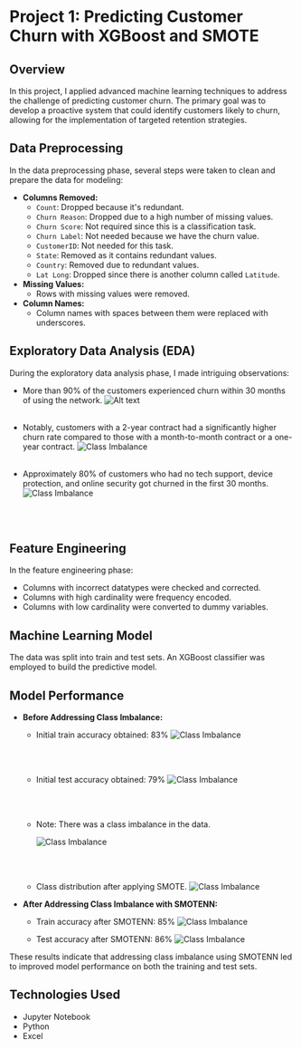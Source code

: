 # Project 1: Predicting Customer Churn with XGBoost and SMOTE

## Overview
In this project, I applied advanced machine learning techniques to address the challenge of predicting customer churn. The primary goal was to develop a proactive system that could identify customers likely to churn, allowing for the implementation of targeted retention strategies.

## Data Preprocessing
In the data preprocessing phase, several steps were taken to clean and prepare the data for modeling:
- **Columns Removed:**
  - `Count`: Dropped because it's redundant.
  - `Churn Reason`: Dropped due to a high number of missing values.
  - `Churn Score`: Not required since this is a classification task.
  - `Churn Label`: Not needed because we have the churn value.
  - `CustomerID`: Not needed for this task.
  - `State`: Removed as it contains redundant values.
  - `Country`: Removed due to redundant values.
  - `Lat Long`: Dropped since there is another column called `Latitude`.
- **Missing Values:**
  - Rows with missing values were removed.
- **Column Names:**
  - Column names with spaces between them were replaced with underscores.
 
## Exploratory Data Analysis (EDA)
During the exploratory data analysis phase, I made intriguing observations:

- More than 90% of the customers experienced churn within 30 months of using the network.
   ![Alt text](./Images/EDA1.PNG "example1")
   <br><br> <!-- Adding line breaks for spacing -->


- Notably, customers with a 2-year contract had a significantly higher churn rate compared to those with a month-to-month contract or a one-year contract.
  ![Class Imbalance](./Images/download.png "example1")
  <br><br> <!-- Adding line breaks for spacing -->
  
- Approximately 80% of customers who had no tech support, device protection, and online security got churned in the first 30 months.
  ![Class Imbalance](./Images/download_2.png "example1")
  
  <br><br> <!-- Adding line breaks for spacing -->
  
## Feature Engineering
In the feature engineering phase:
- Columns with incorrect datatypes were checked and corrected.
- Columns with high cardinality were frequency encoded.
- Columns with low cardinality were converted to dummy variables.

## Machine Learning Model
The data was split into train and test sets. An XGBoost classifier was employed to build the predictive model.

## Model Performance
- **Before Addressing Class Imbalance:**
  - Initial train accuracy obtained: 83%
    ![Class Imbalance](./Images/train_conf_xg.PNG "example1")

    <br><br> <!-- Adding line breaks for spacing -->

  - Initial test accuracy obtained: 79%
    ![Class Imbalance](./Images/test_cong_xg.PNG "example1")

    <br><br> <!-- Adding line breaks for spacing -->

  - Note: There was a class imbalance in the data.
    
    ![Class Imbalance](./Images/imbal.PNG "example1")
    
    <br><br> <!-- Adding line breaks for spacing -->

  - Class distribution after applying SMOTE.
    ![Class Imbalance](./Images/piedist.PNG "example1")  

- **After Addressing Class Imbalance with SMOTENN:**
  - Train accuracy after SMOTENN: 85%
    ![Class Imbalance](./Images/aftersmotetrain.PNG "example1")
    
  - Test accuracy after SMOTENN: 86%
    ![Class Imbalance](./Images/aftersmotetest.PNG "example1")

These results indicate that addressing class imbalance using SMOTENN led to improved model performance on both the training and test sets.

## Technologies Used
- Jupyter Notebook
- Python
- Excel
